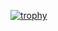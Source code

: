 [![trophy](https://github-profile-trophy.vercel.app/?username=joearcher)](https://github.com/ryo-ma/github-profile-trophy)
